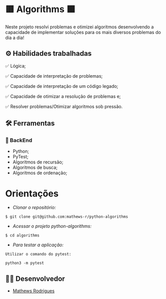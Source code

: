 # :red_square: Algorithms :green_square:

Neste projeto resolvi problemas e otimizei algoritmos desenvolvendo a capacidade de implementar soluções para os mais diversos problemas do dia a dia!

## ⚙️ Habilidades trabalhadas

✅ Lógica;

✅ Capacidade de interpretação de problemas;

✅ Capacidade de interpretação de um código legado;

✅ Capacidade de otimizar a resolução de problemas e;

✅ Resolver problemas/Otimizar algoritmos sob pressão.

## :hammer_and_wrench: Ferramentas 
### 🍮 BackEnd
- Python;
- PyTest;
- Algoritmos de recursão;
- Algoritmos de busca;
- Algoritmos de ordenação;

# Orientações

- *Clonar o repositório:*

```
$ git clone git@github.com:mathews-r/python-algorithms
```

- *Acessar o projeto python-algorithms:*

```
$ cd algorithms

```

- *Para testar a aplicação:*
```
Utilizar o comando do pytest:

python3 -m pytest
```

## 👨‍💻 Desenvolvedor

- [Mathews Rodrigues](https://www.linkedin.com/in/mathewsrodrigues/)
